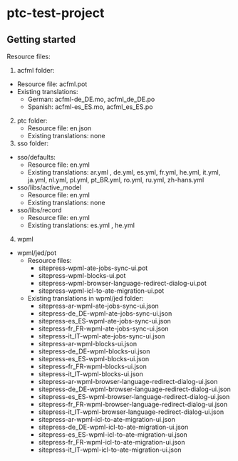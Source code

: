 # ptc-test-project



## Getting started

Resource files:

1. acfml folder:
- Resource file: acfml.pot
-  Existing translations:     
    - German: acfml-de_DE.mo, acfml_de_DE.po
    - Spanish: acfml-es_ES.mo, acfml_es_ES.po
2. ptc folder:
   - Resource file: en.json
   - Existing translations: none
3. sso folder:
- sso/defaults:
    - Resource file: en.yml
    - Existing translations: ar.yml , de.yml, es.yml, fr.yml, he.yml, it.yml, ja.yml, nl.yml, pl.yml, pt_BR.yml, ro.yml, ru.yml, zh-hans.yml
- sso/libs/active_model
    - Resource file: en.yml
    - Existing translations: none
- sso/libs/record
    - Resource file: en.yml
    - Existing translations: es.yml , he.yml
4. wpml
- wpml/jed/pot
    - Resource files:
        - sitepress-wpml-ate-jobs-sync-ui.pot
        - sitepress-wpml-blocks-ui.pot
        - sitepress-wpml-browser-language-redirect-dialog-ui.pot
        - sitepress-wpml-icl-to-ate-migration-ui.pot  
    - Existing translations in wpml/jed folder:
        - sitepress-ar-wpml-ate-jobs-sync-ui.json
        - sitepress-de_DE-wpml-ate-jobs-sync-ui.json
        - sitepress-es_ES-wpml-ate-jobs-sync-ui.json
        - sitepress-fr_FR-wpml-ate-jobs-sync-ui.json
        - sitepress-it_IT-wpml-ate-jobs-sync-ui.json
        - sitepress-ar-wpml-blocks-ui.json
        - sitepress-de_DE-wpml-blocks-ui.json
        - sitepress-es_ES-wpml-blocks-ui.json
        - sitepress-fr_FR-wpml-blocks-ui.json
        - sitepress-it_IT-wpml-blocks-ui.json
        - sitepress-ar-wpml-browser-language-redirect-dialog-ui.json
        - sitepress-de_DE-wpml-browser-language-redirect-dialog-ui.json
        - sitepress-es_ES-wpml-browser-language-redirect-dialog-ui.json
        - sitepress-fr_FR-wpml-browser-language-redirect-dialog-ui.json
        - sitepress-it_IT-wpml-browser-language-redirect-dialog-ui.json
        - sitepress-ar-wpml-icl-to-ate-migration-ui.json
        - sitepress-de_DE-wpml-icl-to-ate-migration-ui.json
        - sitepress-es_ES-wpml-icl-to-ate-migration-ui.json
        - sitepress-fr_FR-wpml-icl-to-ate-migration-ui.json
        - sitepress-it_IT-wpml-icl-to-ate-migration-ui.json
